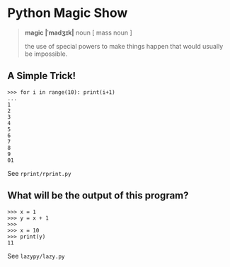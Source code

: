 # Python Magic Show

> **magic |ˈmadʒɪk|**
> noun [ mass noun ]
>
> the use of special powers to make things happen that would usually be impossible.

## **A Simple Trick!**

```
>>> for i in range(10): print(i+1)
...
1
2
3
4
5
6
7
8
9
01
```

See `rprint/rprint.py`

## What will be the output of this program?

```
>>> x = 1
>>> y = x + 1
>>>
>>> x = 10
>>> print(y)
11
``` 

See `lazypy/lazy.py`
